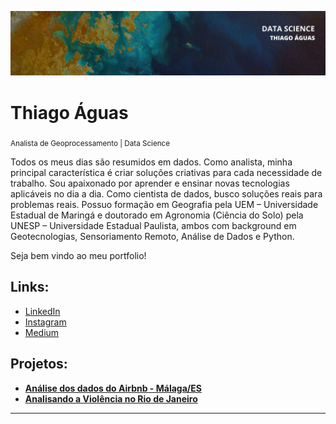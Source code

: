<p align="center">
  <img src="banner.png" >
</p>

# Thiago Águas  
<sub>Analista de Geoprocessamento | Data Science</sub>

Todos os meus dias são resumidos em dados. Como analista, minha principal característica é criar soluções criativas para cada necessidade de trabalho. Sou apaixonado por aprender e ensinar novas tecnologias aplicáveis no dia a dia. Como cientista de dados, busco soluções reais para problemas reais. Possuo formação em Geografia pela UEM – Universidade Estadual de Maringá e doutorado em Agronomia (Ciência do Solo) pela UNESP – Universidade Estadual Paulista, ambos com background em Geotecnologias, Sensoriamento Remoto, Análise de Dados e Python.

Seja bem vindo ao meu portfolio!

## **Links:**
* [LinkedIn](https://www.linkedin.com/in/thiago-aguas/)
* [Instagram](https://www.instagram.com/thiago.aguas/)
* [Medium](https://www.medium.com/@thdeandrade)

## **Projetos:**

* **[Análise dos dados do Airbnb - Málaga/ES](https://bit.ly/3t82pLq)**
* **[Analisando a Violência no Rio de Janeiro](https://bit.ly/3wHnfCj)**
---
